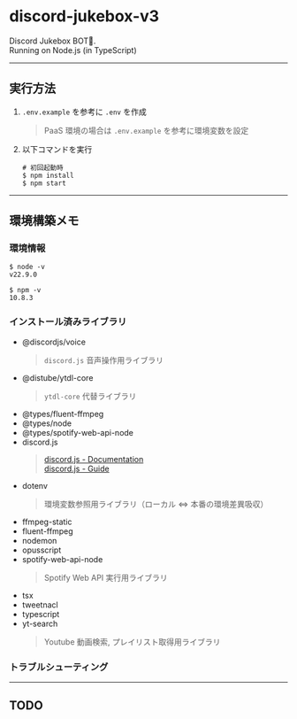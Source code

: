 # discord-jukebox-v3

Discord Jukebox BOT🤖.  
Running on Node.js (in TypeScript)

---

## 実行方法

1. `.env.example` を参考に `.env` を作成
    > PaaS 環境の場合は `.env.example` を参考に環境変数を設定
2. 以下コマンドを実行

    ```
    # 初回起動時
    $ npm install
    $ npm start
    ```

---

## 環境構築メモ

### 環境情報

```
$ node -v
v22.9.0

$ npm -v
10.8.3
```

### インストール済みライブラリ

-   @discordjs/voice
    > `discord.js` 音声操作用ライブラリ
-   @distube/ytdl-core
    > `ytdl-core` 代替ライブラリ
-   @types/fluent-ffmpeg
-   @types/node
-   @types/spotify-web-api-node
-   discord.js
    > [discord.js - Documentation](https://discord.js.org/#/docs/discord.js/main/general/welcome)  
    > [discord.js - Guide](https://discordjs.guide/)
-   dotenv
    > 環境変数参照用ライブラリ（ローカル ⇔ 本番の環境差異吸収）
-   ffmpeg-static
-   fluent-ffmpeg
-   nodemon
-   opusscript
-   spotify-web-api-node
    > Spotify Web API 実行用ライブラリ
-   tsx
-   tweetnacl
-   typescript
-   yt-search
    > Youtube 動画検索, プレイリスト取得用ライブラリ

### トラブルシューティング

---

## TODO
